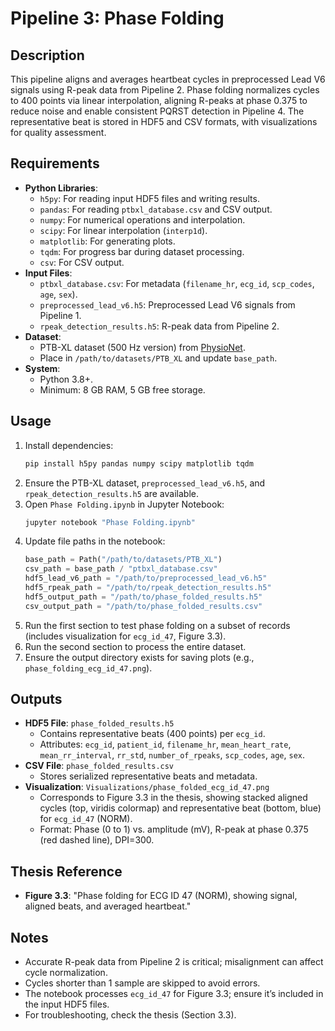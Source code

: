 # Pipeline 3: Phase Folding

## Description
This pipeline aligns and averages heartbeat cycles in preprocessed Lead V6 signals using R-peak data from Pipeline 2. Phase folding normalizes cycles to 400 points via linear interpolation, aligning R-peaks at phase 0.375 to reduce noise and enable consistent PQRST detection in Pipeline 4. The representative beat is stored in HDF5 and CSV formats, with visualizations for quality assessment.

## Requirements
- **Python Libraries**:
  - `h5py`: For reading input HDF5 files and writing results.
  - `pandas`: For reading `ptbxl_database.csv` and CSV output.
  - `numpy`: For numerical operations and interpolation.
  - `scipy`: For linear interpolation (`interp1d`).
  - `matplotlib`: For generating plots.
  - `tqdm`: For progress bar during dataset processing.
  - `csv`: For CSV output.
- **Input Files**:
  - `ptbxl_database.csv`: For metadata (`filename_hr`, `ecg_id`, `scp_codes`, `age`, `sex`).
  - `preprocessed_lead_v6.h5`: Preprocessed Lead V6 signals from Pipeline 1.
  - `rpeak_detection_results.h5`: R-peak data from Pipeline 2.
- **Dataset**:
  - PTB-XL dataset (500 Hz version) from [PhysioNet](https://physionet.org/content/ptb-xl/1.0.3/).
  - Place in `/path/to/datasets/PTB_XL` and update `base_path`.
- **System**:
  - Python 3.8+.
  - Minimum: 8 GB RAM, 5 GB free storage.

## Usage
1. Install dependencies:
   ```bash
   pip install h5py pandas numpy scipy matplotlib tqdm
   ```
2. Ensure the PTB-XL dataset, `preprocessed_lead_v6.h5`, and `rpeak_detection_results.h5` are available.
3. Open `Phase Folding.ipynb` in Jupyter Notebook:
   ```bash
   jupyter notebook "Phase Folding.ipynb"
   ```
4. Update file paths in the notebook:
   ```python
   base_path = Path("/path/to/datasets/PTB_XL")
   csv_path = base_path / "ptbxl_database.csv"
   hdf5_lead_v6_path = "/path/to/preprocessed_lead_v6.h5"
   hdf5_rpeak_path = "/path/to/rpeak_detection_results.h5"
   hdf5_output_path = "/path/to/phase_folded_results.h5"
   csv_output_path = "/path/to/phase_folded_results.csv"
   ```
5. Run the first section to test phase folding on a subset of records (includes visualization for `ecg_id_47`, Figure 3.3).
6. Run the second section to process the entire dataset.
7. Ensure the output directory exists for saving plots (e.g., `phase_folding_ecg_id_47.png`).

## Outputs
- **HDF5 File**: `phase_folded_results.h5`
  - Contains representative beats (400 points) per `ecg_id`.
  - Attributes: `ecg_id`, `patient_id`, `filename_hr`, `mean_heart_rate`, `mean_rr_interval`, `rr_std`, `number_of_rpeaks`, `scp_codes`, `age`, `sex`.
- **CSV File**: `phase_folded_results.csv`
  - Stores serialized representative beats and metadata.
- **Visualization**: `Visualizations/phase_folded_ecg_id_47.png`
  - Corresponds to Figure 3.3 in the thesis, showing stacked aligned cycles (top, viridis colormap) and representative beat (bottom, blue) for `ecg_id_47` (NORM).
  - Format: Phase (0 to 1) vs. amplitude (mV), R-peak at phase 0.375 (red dashed line), DPI=300.

## Thesis Reference
- **Figure 3.3**: "Phase folding for ECG ID 47 (NORM), showing signal, aligned beats, and averaged heartbeat."

## Notes
- Accurate R-peak data from Pipeline 2 is critical; misalignment can affect cycle normalization.
- Cycles shorter than 1 sample are skipped to avoid errors.
- The notebook processes `ecg_id_47` for Figure 3.3; ensure it’s included in the input HDF5 files.
- For troubleshooting, check the thesis (Section 3.3).
